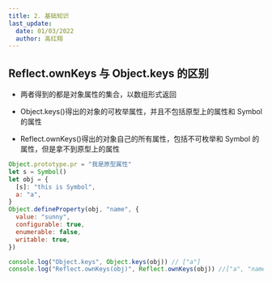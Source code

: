 ```yaml
---
title: 2. 基础知识
last_update:
  date: 01/03/2022
  author: 高红翔
---
```


## Reflect.ownKeys 与 Object.keys 的区别

- 两者得到的都是对象属性的集合，以数组形式返回

- Object.keys()得出的对象的可枚举属性，并且不包括原型上的属性和 Symbol 的属性

- Reflect.ownKeys()得出的对象自己的所有属性，包括不可枚举和 Symbol 的属性，但是拿不到原型上的属性

```js
Object.prototype.pr = "我是原型属性"
let s = Symbol()
let obj = {
  [s]: "this is Symbol",
  a: "a",
}
Object.defineProperty(obj, "name", {
  value: "sunny",
  configurable: true,
  enumerable: false,
  writable: true,
})

console.log("Object.keys", Object.keys(obj)) // ["a"]
console.log("Reflect.ownKeys(obj)", Reflect.ownKeys(obj)) //["a", "name", Symbol()]
```
